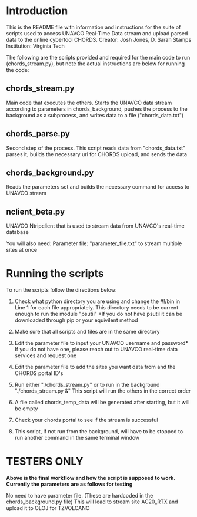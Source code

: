 # Introduction

This is the README file with information and instructions for the suite of scripts used to access UNAVCO Real-Time Data stream and upload parsed data to the online cybertool CHORDS.
Creator: Josh Jones, D. Sarah Stamps
Institution: Virginia Tech

The following are the scripts provided and required for the main code to run (chords_stream.py), but note the actual instructions are below for running the code:

## chords_stream.py

Main code that executes the others. Starts the UNAVCO data stream according to parameters in chords_background, pushes the process to the background as a subprocess, and writes data to a file ("chords_data.txt")

## chords_parse.py

Second step of the process. This script reads data from "chords_data.txt" parses it, builds the necessary url for CHORDS upload, and sends the data

## chords_background.py

Reads the parameters set and builds the necessary command for access to UNAVCO stream

## nclient_beta.py

UNAVCO Ntripclient that is used to stream data from UNAVCO's real-time database

You will also need:
Parameter file: "parameter_file.txt" to stream multiple sites at once

# Running the scripts
To run the scripts follow the directions below:

1. Check what python directory you are using and change the #!/bin in Line 1 for each file appropriately. 
This directory needs to be current enough to run the module "psutil"
*If you do not have psutil it can be downloaded through pip or your equivilent method

2. Make sure that all scripts and files are in the same directory

3. Edit the parameter file to input your UNAVCO username and password*
If you do not have one, please reach out to UNAVCO real-time data services and request one

4. Edit the parameter file to add the sites you want data from and the CHORDS portal ID's

5. Run either "./chords_stream.py" or to run in the background "./chords_stream.py &"
This script will run the others in the correct order

6. A file called chords_temp_data will be generated after starting, but it will be empty

7. Check your chords portal to see if the stream is successful

8. This script, if not run from the background, will have to be stopped to run another command in the same terminal window 

# TESTERS ONLY

**Above is the final workflow and how the script is supposed to work. Currently the parameters are as follows for testing**

No need to have parameter file. (These are hardcoded in the chords_background.py file)
This will lead to stream site AC20_RTX and upload it to OLOJ for TZVOLCANO

